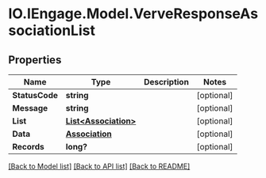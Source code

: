 # IO.IEngage.Model.VerveResponseAssociationList
## Properties

Name | Type | Description | Notes
------------ | ------------- | ------------- | -------------
**StatusCode** | **string** |  | [optional] 
**Message** | **string** |  | [optional] 
**List** | [**List&lt;Association&gt;**](Association.md) |  | [optional] 
**Data** | [**Association**](Association.md) |  | [optional] 
**Records** | **long?** |  | [optional] 

[[Back to Model list]](../README.md#documentation-for-models) [[Back to API list]](../README.md#documentation-for-api-endpoints) [[Back to README]](../README.md)

